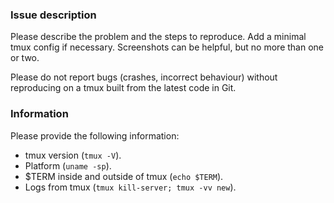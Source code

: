 ### Issue description

Please describe the problem and the steps to reproduce. Add a minimal tmux
config if necessary. Screenshots can be helpful, but no more than one or two.

Please do not report bugs (crashes, incorrect behaviour) without reproducing on
a tmux built from the latest code in Git.

### Information

Please provide the following information:

* tmux version (`tmux -V`).
* Platform (`uname -sp`).
* $TERM inside and outside of tmux (`echo $TERM`).
* Logs from tmux (`tmux kill-server; tmux -vv new`).
